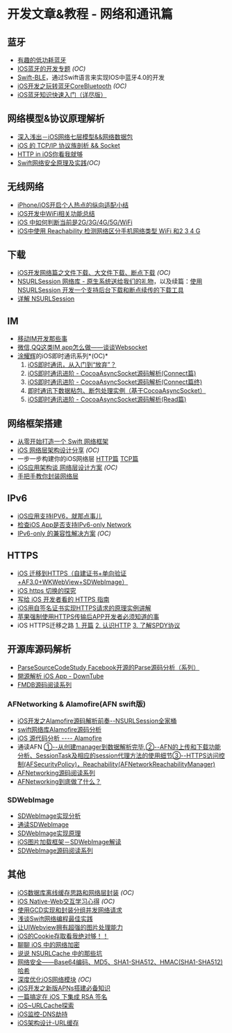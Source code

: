 # 开发文章&教程 - 网络和通讯篇
## 蓝牙
- [有趣的低功耗蓝牙][1]
- [IOS蓝牙的开发专题][2] *(OC)*
- [Swift-BLE][3]，通过Swift语言来实现IOS中蓝牙4.0的开发
- [iOS开发之玩转蓝牙CoreBluetooth][4] *(OC)*
- [iOS蓝牙知识快速入门（详尽版）][5]

## 网络模型&协议原理解析
- [深入浅出－iOS网络七层模型&&网络数据包][6]
- [iOS 的 TCP/IP 协议族剖析 && Socket][7]
- [HTTP in iOS你看我就够][8]
- [Swift网络安全原理及实践][9]*(OC)*

## 无线网络
- [iPhone/iOS开启个人热点的纵向适配小结][10]
- [iOS开发中WiFi相关功能总结][11]
- [iOS 中如何判断当前是2G/3G/4G/5G/WiFi][12]
- [iOS中使用 Reachability 检测网络区分手机网络类型 WiFi 和2 3 4 G][13]

## 下载
- [iOS开发网络篇之文件下载、大文件下载、断点下载][14] *(OC)*
- [NSURLSession 网络库 - 原生系统送给我们的礼物][15]，以及续篇：[使用 NSURLSession 开发一个支持后台下载和断点续传的下载工具][16]
- [详解 NSURLSession][17]

## IM
- [移动IM开发那些事][18]
- [微信,QQ这类IM app怎么做——谈谈Websocket][19]
- [涂耀辉][20]的iOS即时通讯系列*(OC)*
	1. [iOS即时通讯，从入门到“放弃”？][21]
	2. [iOS即时通讯进阶 - CocoaAsyncSocket源码解析(Connect篇)][22]
	3. [iOS即时通讯进阶 - CocoaAsyncSocket源码解析(Connect篇终)][23]
	4. [即时通讯下数据粘包、断包处理实例（基于CocoaAsyncSocket）][24]
	5. [iOS即时通讯进阶 - CocoaAsyncSocket源码解析(Read篇)][25]

## 网络框架搭建
- [从零开始打造一个 Swift 网络框架][26]
- [iOS 网络层架构设计分享][27] *(OC)*
- 一步一步构建你的iOS网络层 [HTTP篇][28] [TCP篇][29]
- [iOS应用架构谈  网络层设计方案][30] *(OC)*
- [手把手教你封装网络层][31]

## IPv6
- [iOS应用支持IPV6，就那点事儿][32]
- [检查iOS App是否支持IPv6-only Network][33]
- [IPv6-only 的兼容性解决方案][34] *(OC)*

## HTTPS
- [iOS 迁移到HTTPS（自建证书+单向验证+AF3.0+WKWebView+SDWebImage）][35]
- [iOS https 切换的探究][36]
- [写给 iOS 开发者看的 HTTPS 指南][37]
- [iOS用自签名证书实现HTTPS请求的原理实例讲解][38]
- [苹果强制使用HTTPS传输后APP开发者必须知道的事][39]
- iOS HTTPS迁移之路 [1. 开篇][40] [2. 认识HTTP][41] [3. 了解SPDY协议][42]

## 开源库源码解析
- [ParseSourceCodeStudy Facebook开源的Parse源码分析（系列）][43]
- [開源解析 iOS App - DownTube][44]
- [FMDB源码阅读系列][45]

### AFNetworking & Alamofire(AFN swift版)
- [iOS开发之Alamofire源码解析前奏--NSURLSession全家桶][46]
- [swift网络库Alamofire源码分析][47]
- [iOS 源代码分析 ---- Alamofire][48]
- 通读AFN [①--从创建manager到数据解析完毕][49],[②--AFN的上传和下载功能分析、SessionTask及相应的session代理方法的使用细节][50][③--HTTPS访问控制(AFSecurityPolicy)，Reachability(AFNetworkReachabilityManager)][51]
- [AFNetworking源码阅读系列][52]
- [AFNetworking到底做了什么？][53]

### SDWebImage
- [SDWebImage实现分析][54]
- [通读SDWebImage][55]
- [SDWebImage实现原理][56]
- [iOS图片加载框架－SDWebImage解读][57]
- [SDWebImage源码阅读系列][58]

## 其他
- [iOS数据库离线缓存思路和网络层封装][59] *(OC)*
- [iOS Native-Web交互学习心得][60] *(OC)*
- [使用GCD实现和封装分组并发网络请求][61]
- [浅谈Swift网络编程最佳实践][62]
- [让UIWebview拥有超强的图片处理能力][63]
- [iOS的Cookie存取看我绝对够！！][64]
- [聊聊 iOS 中的网络加密][65]
- [说说 NSURLCache 中的那些坑][66]
- [网络安全——Base64编码、MD5、SHA1-SHA512、HMAC(SHA1-SHA512)哈希][67]
- [深度优化iOS网络模块][68] *(OC)*
- [iOS开发之新版APNs搭建必备知识][69]
- [一篇搞定在 iOS 下集成 RSA 签名][70]
- [iOS\~URLCache探索][71]
- [iOS监控-DNS劫持][72]
- [iOS架构设计-URL缓存][73]

[1]:	http://www.cocoachina.com/ios/20160218/15307.html
[2]:	http://liuyanwei.jumppo.com/2015/07/17/ios-BLE-0.html
[3]:	https://github.com/lidong1665/Swift-BLE "Swift-BLE"
[4]:	http://mrpeak.cn/blog/ios-bluetooth/ "iOS开发之玩转蓝牙CoreBluetooth"
[5]:	http://www.jianshu.com/p/f7a53b3a0fc8
[6]:	http://www.jianshu.com/p/4b9d43c0571a "深入浅出－iOS网络七层模型&&网络数据包"
[7]:	http://www.cnblogs.com/8hao/p/5234689.html "iOS 的 TCP/IP 协议族剖析 && Socket"
[8]:	http://www.jianshu.com/p/42d9cc1dde10 "HTTP in iOS你看我就够"
[9]:	http://www.jianshu.com/p/ba897dd4ccd1 "Swift网络安全原理及实践"
[10]:	http://blog.csdn.net/phunxm/article/details/42967035 "iPhone/iOS开启个人热点的纵向适配小结"
[11]:	http://www.jianshu.com/p/8471b68203e8 "iOS开发中WiFi相关功能总结"
[12]:	http://www.jianshu.com/p/7b98fb9dad45 "iOS 中如何判断当前是2G/3G/4G/5G/WiFi"
[13]:	http://www.cnblogs.com/jgCho/p/4959657.html "iOS中使用 Reachability 检测网络区分手机网络类型 WiFi 和2 3 4 G"
[14]:	http://www.jianshu.com/p/f65e32012f07
[15]:	http://swiftcafe.io/2015/12/20/nsurlsession/ "NSURLSession 网络库 - 原生系统送给我们的礼物"
[16]:	http://swiftcafe.io/2015/12/23/nsurlsession-app/ "使用 NSURLSession 开发一个支持后台下载和断点续传的下载工具"
[17]:	http://www.jianshu.com/p/158e2a8c545e "详解 NSURLSession"
[18]:	http://xiangwangfeng.com/2015/05/20/%E7%A7%BB%E5%8A%A8IM%E5%BC%80%E5%8F%91%E9%82%A3%E4%BA%9B%E4%BA%8B/
[19]:	http://www.jianshu.com/p/bcefda55bce4 "微信,QQ这类IM app怎么做——谈谈Websocket"
[20]:	http://www.jianshu.com/u/14431e509ae8 "涂耀辉"
[21]:	http://www.jianshu.com/p/2dbb360886a8 "iOS即时通讯，从入门到“放弃”？"
[22]:	http://www.jianshu.com/p/0a11b2d0f4ae "iOS即时通讯进阶 - CocoaAsyncSocket源码解析(Connect篇)"
[23]:	http://www.jianshu.com/p/22c984eac9b9 "iOS即时通讯进阶 - CocoaAsyncSocket源码解析(Connect篇终)"
[24]:	http://www.jianshu.com/p/2e16572c9ddc "即时通讯下数据粘包、断包处理实例（基于CocoaAsyncSocket）"
[25]:	http://www.jianshu.com/p/fdd3d429bdb3 "iOS即时通讯进阶 - CocoaAsyncSocket源码解析(Read篇)"
[26]:	http://www.jianshu.com/p/0039f963239d "从零开始打造一个 Swift 网络框架"
[27]:	http://ios.jobbole.com/84976/
[28]:	http://www.jianshu.com/p/f9b4ada163ab
[29]:	http://www.jianshu.com/p/2f98823730a8
[30]:	http://casatwy.com/iosying-yong-jia-gou-tan-wang-luo-ceng-she-ji-fang-an.html "iOS应用架构谈  网络层设计方案"
[31]:	http://swift.gg/2017/04/25/how-do-I-build-a-network-layer/ "手把手教你封装网络层"
[32]:	http://www.jianshu.com/p/a6bab07c4062 "iOS应用支持IPV6，就那点事儿"
[33]:	http://openfibers.github.io/blog/2016/06/20/support-ipv6-only-network-in-ios/
[34]:	http://www.jianshu.com/p/8837739251ad "IPv6-only 的兼容性解决方案"
[35]:	http://www.jianshu.com/p/94f5d3830301
[36]:	http://www.jianshu.com/p/c11f929b456a
[37]:	https://autolayout.club/2016/12/22/%E5%86%99%E7%BB%99-iOS-%E5%BC%80%E5%8F%91%E8%80%85%E7%9C%8B%E7%9A%84-HTTPS-%E6%8C%87%E5%8D%97/
[38]:	http://www.jianshu.com/p/0109f45395e3
[39]:	http://wetest.qq.com/lab/view/274.html
[40]:	http://dabing1022.github.io/2016/08/17/iOS%20HTTPS%E8%BF%81%E7%A7%BB%E4%B9%8B%E8%B7%AF-1.%20%E5%BC%80%E7%AF%87/ "iOS HTTPS迁移之路-1. 开篇"
[41]:	http://dabing1022.github.io/2016/08/18/iOS%20HTTPS%E8%BF%81%E7%A7%BB%E4%B9%8B%E8%B7%AF-2.%20%E8%AE%A4%E8%AF%86HTTP/ "iOS HTTPS迁移之路-2. 认识HTTP"
[42]:	http://dabing1022.github.io/2016/08/20/iOS%20HTTPS%E8%BF%81%E7%A7%BB%E4%B9%8B%E8%B7%AF-3.%20%E4%BA%86%E8%A7%A3SPDY%E5%8D%8F%E8%AE%AE/ "iOS HTTPS迁移之路-3. 了解SPDY协议"
[43]:	https://github.com/ChenYilong/ParseSourceCodeStudy
[44]:	https://kobe0308.github.io/2016/08/13/20160813-01/ "開源解析 iOS App - DownTube"
[45]:	http://www.cnblogs.com/polobymulberry/category/789988.html "FMDB源码阅读系列(2)"
[46]:	http://www.cnblogs.com/ludashi/p/5556088.html "iOS开发之Alamofire源码解析前奏--NSURLSession全家桶"
[47]:	http://www.ethanwhy.com/2015/11/16/swift-alamofire-analyse/ "swift网络库Alamofire源码分析"
[48]:	http://draveness.me/ios-yuan-dai-ma-fen-xi-alamofire/
[49]:	http://www.cnblogs.com/Mike-zh/p/5167017.html "通读AFN①--从创建manager到数据解析完毕"
[50]:	http://www.cnblogs.com/Mike-zh/p/5172389.html "通读AFN②--AFN的上传和下载功能分析、SessionTask及相应的session代理方法的使用细节"
[51]:	http://www.cnblogs.com/Mike-zh/p/5174238.html "通读AFN③--HTTPS访问控制(AFSecurityPolicy)，Reachability(AFNetworkReachabilityManager)"
[52]:	http://www.cnblogs.com/polobymulberry/category/785705.html "AFNetworking源码阅读系列"
[53]:	http://www.jianshu.com/p/856f0e26279d
[54]:	http://southpeak.github.io/blog/2015/02/07/sourcecode-sdwebimage/ "SDWebImage实现分析"
[55]:	http://zzk.cnblogs.com/s?w=blog:Mike-zh%20%E9%80%9A%E8%AF%BBSDWebImage "通读SDWebImage"
[56]:	http://www.jianshu.com/p/a9583942224e "SDWebImage实现原理"
[57]:	http://www.jianshu.com/p/be9a0a088feb
[58]:	http://www.cnblogs.com/polobymulberry/category/785704.html "SDWebImage源码阅读系列"
[59]:	http://www.jianshu.com/p/f2e59e98ab86 "iOS数据库离线缓存思路和网络层封装"
[60]:	http://www.cnblogs.com/shouce/p/5445038.html "iOS Native-Web交互学习心得"
[61]:	http://www.jianshu.com/p/54bbacfcc31b "使用GCD实现和封装分组并发网络请求"
[62]:	http://www.jianshu.com/p/bacd35dd3271 "浅谈Swift网络编程最佳实践"
[63]:	http://www.jianshu.com/p/a46297f2ce70 "让UIWebview拥有超强的图片处理能力"
[64]:	http://www.jianshu.com/p/d2c478bbcca5 "iOS的Cookie存取看我绝对够！！"
[65]:	http://www.jianshu.com/p/75d96b72bfb1 "聊聊 iOS 中的网络加密"
[66]:	http://codingnext.com/nsurlcache.html "说说 NSURLCache 中的那些坑"
[67]:	http://www.cnblogs.com/mddblog/p/5512708.html "网络安全——Base64编码、MD5、SHA1-SHA512、HMAC(SHA1-SHA512)哈希"
[68]:	http://mrpeak.cn/blog/ios-network/ "深度优化iOS网络模块"
[69]:	http://www.jianshu.com/p/d8dba6c2c07a
[70]:	http://rdc.hundsun.com/portal/article/675.html "一篇搞定在 iOS 下集成 RSA 签名"
[71]:	http://www.jianshu.com/p/3fcb80cbf9b2
[72]:	http://www.jianshu.com/p/08f7146e045f
[73]:	http://www.cnblogs.com/kenshincui/p/iOS-jia-gou-she-jiURL-huan-cun.html "iOS架构设计-URL缓存"